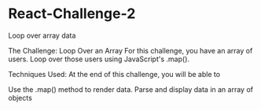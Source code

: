 # React-Challenge-2
Loop over array data

The Challenge: Loop Over an Array
For this challenge, you have an array of users. Loop over those users using JavaScript's .map().

Techniques Used: At the end of this challenge, you will be able to

Use the .map() method to render data.
Parse and display data in an array of objects
